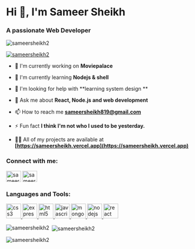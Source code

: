 # Hi 👋, I'm Sameer Sheikh

### A passionate Web Developer

<p align="left"> <img src="https://komarev.com/ghpvc/?username=sameersheikh2&label=Profile%20views&color=0e75b6&style=flat" alt="sameersheikh2" /> </p>

<p align="left"> <a href="https://github.com/ryo-ma/github-profile-trophy"><img src="https://github-profile-trophy.vercel.app/?username=sameersheikh2" alt="sameersheikh2" /></a> </p>

- 🔭 I'm currently working on **Moviepalace**

- 🌱 I'm currently learning **Nodejs & shell**

- 🤝 I'm looking for help with **learning system design **

- 💬 Ask me about **React, Node.js and web development**

- 📫 How to reach me **sameersheikh819@gmail.com**

- ⚡ Fun fact **I think I'm not who I used to be yesterday.**

- 👨‍💻 All of my projects are available at **[https://sameersheikh.vercel.app](https://sameersheikh.vercel.app)**

<h3 align="left">Connect with me:</h3>
<p align="left">
<a href="https://github.com/sameersheikh2" target="blank"><img align="center" src="https://raw.githubusercontent.com/rahuldkjain/github-profile-readme-generator/master/src/images/icons/Social/github.svg" alt="sameersheikh2" height="30" width="40" /></a>
<a href="https://linkedin.com/in/sameersheikh2" target="blank"><img align="center" src="https://raw.githubusercontent.com/rahuldkjain/github-profile-readme-generator/master/src/images/icons/Social/linked-in-alt.svg" alt="sameersheikh2" height="30" width="40" /></a>
</p>

<h3 align="left">Languages and Tools:</h3>
<p align="left"> <a href="https://developer.mozilla.org/en-US/docs/Web/css3" target="_blank" rel="noreferrer"> <img src="https://skillicons.dev/icons?i=css" alt="css3" width="40" height="40"/> </a> <a href="https://developer.mozilla.org/en-US/docs/Web/express" target="_blank" rel="noreferrer"> <img src="https://skillicons.dev/icons?i=express" alt="express" width="40" height="40"/> </a> <a href="https://developer.mozilla.org/en-US/docs/Web/html5" target="_blank" rel="noreferrer"> <img src="https://skillicons.dev/icons?i=html" alt="html5" width="40" height="40"/> </a> <a href="https://developer.mozilla.org/en-US/docs/Web/javascript" target="_blank" rel="noreferrer"> <img src="https://skillicons.dev/icons?i=js" alt="javascript" width="40" height="40"/> </a> <a href="https://developer.mozilla.org/en-US/docs/Web/mongodb" target="_blank" rel="noreferrer"> <img src="https://skillicons.dev/icons?i=mongodb" alt="mongodb" width="40" height="40"/> </a> <a href="https://developer.mozilla.org/en-US/docs/Web/nodejs" target="_blank" rel="noreferrer"> <img src="https://skillicons.dev/icons?i=nodejs" alt="nodejs" width="40" height="40"/> </a> <a href="https://developer.mozilla.org/en-US/docs/Web/react" target="_blank" rel="noreferrer"> <img src="https://skillicons.dev/icons?i=react" alt="react" width="40" height="40"/> </a></p>

<p><img align="left" src="https://github-readme-stats.vercel.app/api/top-langs?username=sameersheikh2&show_icons=true&locale=en&layout=compact" alt="sameersheikh2" /></p>

<p>&nbsp;<img align="center" src="https://github-readme-stats.vercel.app/api?username=sameersheikh2&show_icons=true&locale=en" alt="sameersheikh2" /></p>

<p><img align="center" src="https://github-readme-streak-stats.herokuapp.com/?user=sameersheikh2&" alt="sameersheikh2" /></p>

